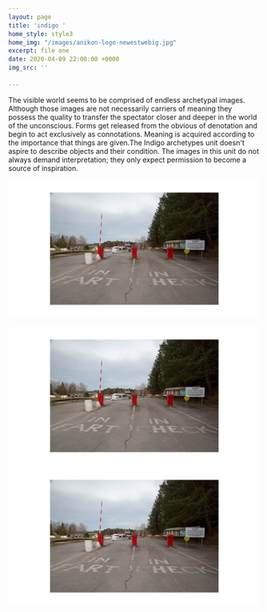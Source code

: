 ```yaml
---
layout: page
title: 'indigo '
home_style: style3
home_img: "/images/anikon-logo-newestwebig.jpg"
excerpt: file one
date: 2020-04-09 22:00:00 +0000
img_src: ''

---
```

The visible world seems to be comprised of endless archetypal images. Although those images are not necessarily carriers of meaning they possess the quality to transfer the spectator closer and deeper in the world of the unconscious. Forms get released from the obvious of denotation and begin to act exclusively as connotations. Meaning is acquired according to the importance that things are given.The Indigo archetypes unit doesn't aspire to describe objects and their condition. The images in this unit do not always demand interpretation; they only expect permission to become a source of inspiration.

![](/images/Untitled-1.jpg)

![](/images/Untitled-1.jpg)![](/images/Untitled-1.jpg)